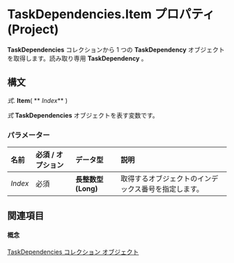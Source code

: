 
# TaskDependencies.Item プロパティ (Project)

 **TaskDependencies** コレクションから 1 つの **TaskDependency** オブジェクトを取得します。読み取り専用 **TaskDependency** 。


## 構文

 _式_. **Item**( ** _Index_** )

 _式_ **TaskDependencies** オブジェクトを表す変数です。


### パラメーター



|**名前**|**必須 / オプション**|**データ型**|**説明**|
|:-----|:-----|:-----|:-----|
| _Index_|必須|**長整数型 (Long)**|取得するオブジェクトのインデックス番号を指定します。|

## 関連項目


#### 概念


[TaskDependencies コレクション オブジェクト](60bda111-998f-1cc2-0b18-b419041767f5.md)